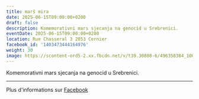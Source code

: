 ```yaml
---
title: marš mira
date: 2025-06-15T09:00:00+0200
draft: false
description: Komemorativni mars sjecanja na genocid u Srebrenici.
eventDate: 2025-06-15T09:00:00+0200
location: Rue Chasseral 3 2053 Cernier
facebook_id: '1403473444164976'
weight: 30
image: https://scontent-ord5-2.xx.fbcdn.net/v/t39.30808-6/496358384_1007574214836511_4806363768185633011_n.jpg?_nc_cat=102&ccb=1-7&_nc_sid=9e60e4&_nc_ohc=DhoaTdTE6IYQ7kNvwFPDQwE&_nc_oc=AdnOnV9KPy_fZ3-SGLFMddDOvLtKl1xhOAJuyqXIw1ZYKlml2VgYRJ-OTA3deXMQBsM&_nc_zt=23&_nc_ht=scontent-ord5-2.xx&edm=ABTKTjYEAAAA&_nc_gid=b2t5Fq0qIL3fZAbtMn2AHA&oh=00_AfVhnZY-09yZzx0E3-rtTIyjaHoyMeJ48NLAcymPq3g1ow&oe=68B5842E
---
```


Komemorativni mars sjecanja na genocid u Srebrenici.

---

Plus d'informations sur [Facebook](https://facebook.com/events/1403473444164976)